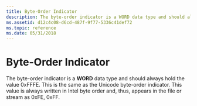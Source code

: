 ```yaml
---
title: Byte-Order Indicator
description: The byte-order indicator is a WORD data type and should always hold the value 0xFFFE. This is the same as the Unicode byte-order indicator. This value is always written in Intel byte order and, thus, appears in the file or stream as 0xFE, 0xFF.
ms.assetid: d12c4c08-d6cd-487f-9f77-5336c41def72
ms.topic: reference
ms.date: 05/31/2018
---
```


# Byte-Order Indicator

The byte-order indicator is a **WORD** data type and should always hold the value 0xFFFE. This is the same as the Unicode byte-order indicator. This value is always written in Intel byte order and, thus, appears in the file or stream as 0xFE, 0xFF.

 

 




